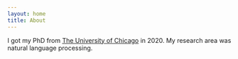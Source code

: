 ```yaml
---
layout: home
title: About
---
```


I got my PhD from [The University of Chicago](https://www.cs.uchicago.edu/) in 2020. My research area was natural language processing. 

